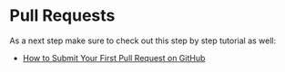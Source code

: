 # Pull Requests



As a next step make sure to check out this step by step tutorial as well:
* [How to Submit Your First Pull Request on GitHub](https://www.digitalocean.com/community/tutorials/hacktoberfest-how-to-submit-your-first-pull-request-on-github)
